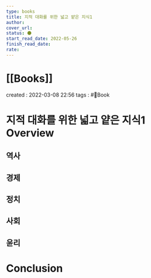 ```yaml
---
type: books
title: 지적 대화를 위한 넓고 얕은 지식1
author: 
cover_url: 
status: 🌑
start_read_date: 2022-05-26
finish_read_date: 
rate: 
---
```


# [[Books]]
created : 2022-03-08 22:56
tags : #📔Book 

# 지적 대화를 위한 넓고 얕은 지식1 Overview

## 역사

## 경제

## 정치

## 사회

## 윤리

# Conclusion
